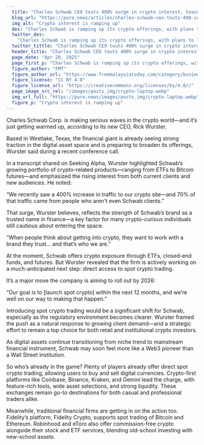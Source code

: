```yaml
---
  title: "Charles Schwab CEO touts 400% surge in crypto interest, teases direct spot trading"
  blog_url: "https://pure.news/articles/charles-schwab-ceo-touts-400-surge-in-crypto-interest"
  img_alt: "Crypto interest is ramping up"
  des: "Charles Schwab is ramping up its crypto offerings, with plans to launch spot trading by 2026, signaling a major push into digital assets under new CEO Rick Wurster."
  twitter_des:
    "Charles Schwab is ramping up its crypto offerings, with plans to launch spot trading by 2026, signaling a major push into digital assets under new CEO Rick Wurster."
  twitter_tittle: "Charles Schwab CEO touts 400% surge in crypto interest, teases direct spot trading"
  header_title: "Charles Schwab CEO touts 400% surge in crypto interest, teases direct spot trading"
  page_date: "Apr 20, 2025"
  page_first_p: "Charles Schwab is ramping up its crypto offerings, with plans to launch spot trading by 2026, signaling a major push into digital assets under new CEO Rick Wurster."
  figure_author: "FMT"
  figure_author_url: "https://www.freemalaysiatoday.com/category/business/2019/02/01/amazon-profit-jumps-on-strong-holiday-quarter/"
  figure_license: "CC BY 4.0"
  figure_license_url: "https://creativecommons.org/licenses/by/4.0//"
  page_image_src_rel: "/images/posts_img/crypto-laptop.webp"
  img_url_full: "https://pure.news/images/posts_img/crypto-laptop.webp"
  figure_p: "Crypto interest is ramping up"
---
```


Charles Schwab Corp. is making serious waves in the crypto world—and it’s just getting warmed up, according to its new CEO, Rick Wurster.

Based in Westlake, Texas, the financial giant is already seeing strong traction in the digital asset space and is preparing to broaden its offerings, Wurster said during a recent conference call.

In a transcript shared on Seeking Alpha, Wurster highlighted Schwab’s growing portfolio of crypto-related products—ranging from ETFs to Bitcoin futures—and emphasized the rising interest from both current clients and new audiences. He noted:

“We recently saw a 400% increase in traffic to our crypto site—and 70% of that traffic came from people who aren’t even Schwab clients.”

That surge, Wurster believes, reflects the strength of Schwab’s brand as a trusted name in finance—a key factor for many crypto-curious individuals still cautious about entering the space.

“When people think about getting into crypto, they want to work with a brand they trust… and that’s who we are.”

At the moment, Schwab offers crypto exposure through ETFs, closed-end funds, and futures. But Wurster revealed that the firm is actively working on a much-anticipated next step: direct access to spot crypto trading.

It’s a major move the company is aiming to roll out by 2026:

“Our goal is to [launch spot crypto] within the next 12 months, and we’re well on our way to making that happen.”

Introducing spot crypto trading would be a significant shift for Schwab, especially as the regulatory environment becomes clearer. Wurster framed the push as a natural response to growing client demand—and a strategic effort to remain a top choice for both retail and institutional crypto investors.

As digital assets continue transitioning from niche trend to mainstream financial instrument, Schwab may soon feel more like a Web3 pioneer than a Wall Street institution.

So who’s already in the game? Plenty of players already offer direct spot crypto trading, allowing users to buy and sell digital currencies. Crypto-first platforms like Coinbase, Binance, Kraken, and Gemini lead the charge, with feature-rich tools, wide asset selections, and strong liquidity. These exchanges remain go-to destinations for both casual and professional traders alike.

Meanwhile, traditional financial firms are getting in on the action too. Fidelity’s platform, Fidelity Crypto, supports spot trading of Bitcoin and Ethereum. Robinhood and eToro also offer commission-free crypto alongside their stock and ETF services, blending old-school investing with new-school assets.
